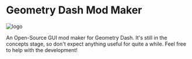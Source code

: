 # Geometry Dash Mod Maker

![logo](https://cdn.discordapp.com/attachments/973328285066985516/975235868971401216/GDM.png)
<div>
An Open-Source GUI mod maker for Geometry Dash. It's still in the concepts stage, so don't expect anything useful for quite a while. Feel free to help with the development!
